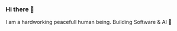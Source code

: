 ### Hi there 👋
I am a hardworking peacefull human being. Building Software & AI 👾

<!-- ![My GitHub stats](https://github-readme-stats.vercel.app/api?username=gromdimon&count_private=true&show_icons=true&theme=transparent) --

